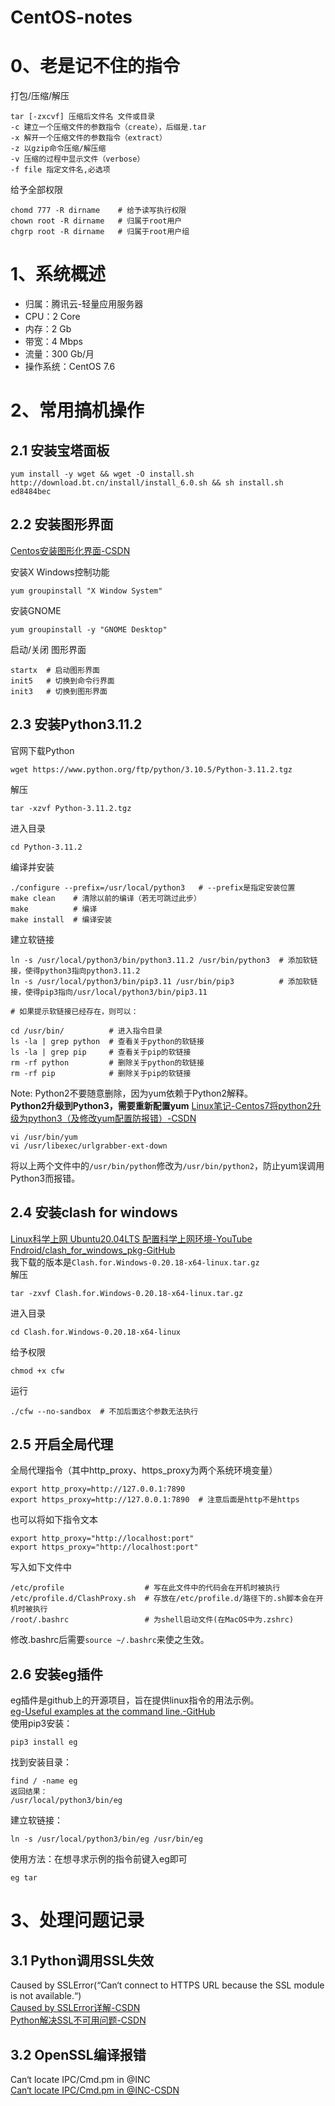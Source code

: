 # CentOS-notes

# 0、老是记不住的指令
打包/压缩/解压
```
tar [-zxcvf] 压缩后文件名 文件或目录
-c 建立一个压缩文件的参数指令（create），后缀是.tar
-x 解开一个压缩文件的参数指令（extract）
-z 以gzip命令压缩/解压缩
-v 压缩的过程中显示文件（verbose）
-f file 指定文件名,必选项
```
给予全部权限
```
chomd 777 -R dirname    # 给予读写执行权限
chown root -R dirname   # 归属于root用户
chgrp root -R dirname   # 归属于root用户组
```

# 1、系统概述
- 归属：腾讯云-轻量应用服务器
- CPU：2 Core
- 内存：2 Gb
- 带宽：4 Mbps
- 流量：300 Gb/月
- 操作系统：CentOS 7.6

# 2、常用搞机操作
## 2.1 安装宝塔面板
```
yum install -y wget && wget -O install.sh http://download.bt.cn/install/install_6.0.sh && sh install.sh ed8484bec
```
## 2.2 安装图形界面
[Centos安装图形化界面-CSDN](https://blog.csdn.net/qq_56418482/article/details/127161890)

安装X Windows控制功能
```
yum groupinstall "X Window System"
```
安装GNOME
```
yum groupinstall -y "GNOME Desktop"
```
启动/关闭 图形界面
```
startx  # 启动图形界面
init5   # 切换到命令行界面
init3   # 切换到图形界面
```
## 2.3 安装Python3.11.2
官网下载Python
```
wget https://www.python.org/ftp/python/3.10.5/Python-3.11.2.tgz
```
解压
```
tar -xzvf Python-3.11.2.tgz
```
进入目录
```
cd Python-3.11.2
```
编译并安装
```
./configure --prefix=/usr/local/python3   # --prefix是指定安装位置
make clean    # 清除以前的编译（若无可跳过此步）
make          # 编译
make install  # 编译安装
```
建立软链接
```
ln -s /usr/local/python3/bin/python3.11.2 /usr/bin/python3  # 添加软链接，使得python3指向python3.11.2
ln -s /usr/local/python3/bin/pip3.11 /usr/bin/pip3          # 添加软链接，使得pip3指向/usr/local/python3/bin/pip3.11

# 如果提示软链接已经存在，则可以：

cd /usr/bin/          # 进入指令目录
ls -la | grep python  # 查看关于python的软链接
ls -la | grep pip     # 查看关于pip的软链接
rm -rf python         # 删除关于python的软链接
rm -rf pip            # 删除关于pip的软链接
```
Note: Python2不要随意删除，因为yum依赖于Python2解释。  
**Python2升级到Python3，需要重新配置yum**
[Linux笔记-Centos7将python2升级为python3（及修改yum配置防报错）-CSDN](https://blog.csdn.net/qq78442761/article/details/123470711)  
```
vi /usr/bin/yum
vi /usr/libexec/urlgrabber-ext-down
```
将以上两个文件中的`/usr/bin/python`修改为`/usr/bin/python2`，防止yum误调用Python3而报错。

## 2.4 安装clash for windows
[Linux科学上网 Ubuntu20.04LTS 配置科学上网环境-YouTube](https://www.youtube.com/watch?v=pTlso8m_iRk&t=182s)  
[Fndroid/clash_for_windows_pkg-GitHub](https://github.com/Fndroid/clash_for_windows_pkg)  
我下载的版本是`Clash.for.Windows-0.20.18-x64-linux.tar.gz`    
解压 
```
tar -zxvf Clash.for.Windows-0.20.18-x64-linux.tar.gz
```
进入目录
```
cd Clash.for.Windows-0.20.18-x64-linux
```
给予权限
```
chmod +x cfw
```
运行
```
./cfw --no-sandbox  # 不加后面这个参数无法执行
```
## 2.5 开启全局代理
全局代理指令（其中http_proxy、https_proxy为两个系统环境变量）
```
export http_proxy=http://127.0.0.1:7890   
export https_proxy=http://127.0.0.1:7890  # 注意后面是http不是https
```
也可以将如下指令文本
```
export http_proxy="http://localhost:port"
export https_proxy="http://localhost:port"
```
写入如下文件中
```
/etc/profile                  # 写在此文件中的代码会在开机时被执行
/etc/profile.d/ClashProxy.sh  # 存放在/etc/profile.d/路径下的.sh脚本会在开机时被执行
/root/.bashrc                 # 为shell启动文件(在MacOS中为.zshrc)
```
修改.bashrc后需要`source ~/.bashrc`来使之生效。

## 2.6 安装eg插件
eg插件是github上的开源项目，旨在提供linux指令的用法示例。  
[eg-Useful examples at the command line.-GitHub](https://github.com/srsudar/eg)  
使用pip3安装：
```
pip3 install eg
```
找到安装目录：
```
find / -name eg
返回结果：
/usr/local/python3/bin/eg
```
建立软链接：
```
ln -s /usr/local/python3/bin/eg /usr/bin/eg
```
使用方法：在想寻求示例的指令前键入eg即可
```
eg tar
```


# 3、处理问题记录
## 3.1 Python调用SSL失效
Caused by SSLError(“Can‘t connect to HTTPS URL because the SSL module is not available.“)   
[Caused by SSLError详解-CSDN](https://blog.csdn.net/bo_self_effacing/article/details/123628224)  
[Python解决SSL不可用问题-CSDN](https://blog.csdn.net/weixin_44894162/article/details/126342591)  
## 3.2 OpenSSL编译报错
Can‘t locate IPC/Cmd.pm in @INC  
[Can‘t locate IPC/Cmd.pm in @INC-CSDN](https://blog.csdn.net/sd4493091/article/details/122220902)
